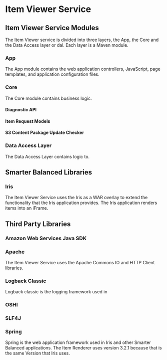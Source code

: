 # Item Viewer Service

## Item Viewer Service Modules
The Item Viewer service is divided into three layers, the App, the Core and the Data Access layer or dal.
Each layer is a Maven module.

### App
The App module contains the web application controllers, JavaScript, page templates, and application configuration files.

### Core
The Core module contains business logic.
#### Diagnostic API

#### Item Request Models

#### S3 Content Package Update Checker

### Data Access Layer
The Data Access Layer contains logic to.

## Smarter Balanced Libraries
### Iris
The Item Viewer Service uses the Iris as a WAR overlay to extend the functionality that the Iris application provides. The Iris application renders items into an iFrame.

## Third Party Libraries

### Amazon Web Services Java SDK


### Apache
The Item Viewer Service uses the Apache Commons IO and HTTP Client libraries.

### Logback Classic
Logback classic is the logging framework used in

### OSHI

### SLF4J

### Spring
Spring is the web application framework used in Iris and other Smarter Balanced applications. The Item Renderer uses version 3.2.1 because that is the same Version that Iris uses.
